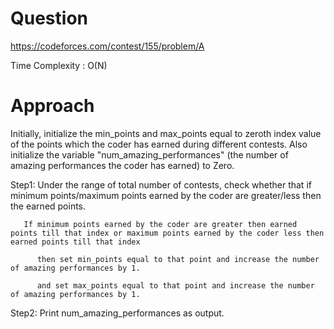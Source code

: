 # Question
https://codeforces.com/contest/155/problem/A

Time Complexity : O(N)

# Approach
Initially, initialize the min_points and max_points equal to zeroth index value of the points which the coder has earned during different contests.
Also initialize the variable "num_amazing_performances" (the number of amazing performances the coder has earned) to Zero.

Step1: Under the range of total number of contests, check whether that if minimum points/maximum points earned by the coder are greater/less then the earned points.

       If minimum points earned by the coder are greater then earned points till that index or maximum points earned by the coder less then earned points till that index
 
          then set min_points equal to that point and increase the number of amazing performances by 1.
          
          and set max_points equal to that point and increase the number of amazing performances by 1.  


Step2: Print num_amazing_performances as output.



